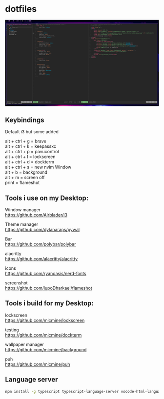 # dotfiles

![DEMO](demo.png)

## Keybindings
Default i3 but some added

alt + ctrl + g = brave <br/>
alt + ctrl + k = keepassxc <br/>
alt + ctrl + p = pavucontrol <br/>
alt + ctrl + l = lockscreen <br/>
alt + ctrl + d = dockterm <br/>
alt + ctrl + s = new nvim Window <br/>
alt + b = background <br/>
alt + m = screen off <br/>
print = flameshot <br/>

## Tools i use on my Desktop:
Window manager <br/>
https://github.com/Airblader/i3 <br/>

Theme manager <br/>
https://github.com/dylanaraps/pywal <br/> 

Bar <br/>
https://github.com/polybar/polybar <br/>

alacritty <br/>
https://github.com/alacritty/alacritty <br/>

icons <br/>
https://github.com/ryanoasis/nerd-fonts <br/>

screenshot <br/>
https://github.com/lupoDharkael/flameshot <br/>

## Tools i build for my Desktop:
lockscreen <br/>
https://github.com/micmine/lockscreen <br/>

testing <br/>
https://github.com/micmine/dockterm <br/>

wallpaper manager <br/>
https://github.com/micmine/background <br/>

puh <br/>
https://github.com/micmine/puh <br/>

## Language server
``` bash
npm install -g typescript typescript-language-server vscode-html-languageserver-bin vls vscode-json-languageserver vim-language-server yaml-language-server vscode-css-languageserver-bin @angular/language-server
```

